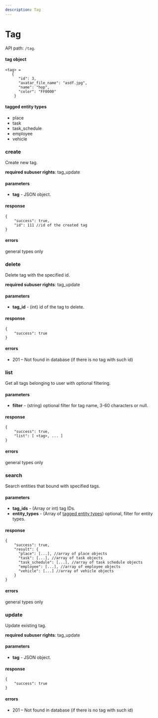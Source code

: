 ```yaml
---
description: Tag
---
```


# Tag

API path: `/tag`.

#### tag object

    <tag> =
       {
          "id": 3,
          "avatar_file_name": "asdf.jpg",
          "name": "hop",
          "color": "FF0000"
        }

#### tagged entity types
*   place
*   task
*   task_schedule
*   employee
*   vehicle



### create
Create new tag.

**required subuser rights**: tag_update

#### parameters
* **tag** - JSON object.

#### response
```json5
{
    "success": true,
    "id": 111 //id of the created tag
}
```

#### errors
general types only



### delete
Delete tag with the specified id.

**required subuser rights**: tag_update

#### parameters
* **tag_id** - (int) id of the tag to delete.

#### response
```json5
{
    "success": true
}
```

#### errors
* 201 – Not found in database (if there is no tag with such id)



### list
Get all tags belonging to user with optional filtering.

#### parameters
* **filter** - (string) optional filter for tag name, 3-60 characters or null.

#### response
```json5
{
    "success": true,
    "list": [ <tag>, ... ]
}
```

#### errors
general types only



### search
Search entities that bound with specified tags.

#### parameters
* **tag_ids** - (Array or int) tag IDs.
* **entity_types** - (Array of [tagged entity types](#tag)) optional, filter for entity types.

#### response
```json5
{
    "success": true,
    "result": {
      "place": [...], //array of place objects
      "task": [...], //array of task objects
      "task_schedule": [...], //array of task schedule objects
      "employee": [...], //array of employee objects
      "vehicle": [...] //array of vehicle objects
    }
}
```

#### errors
general types only



### update
Update existing tag.

**required subuser rights**: tag_update

#### parameters
* **tag** - JSON object.

#### response
```json5
{
    "success": true
}
```

#### errors
* 201 – Not found in database (if there is no tag with such id)
